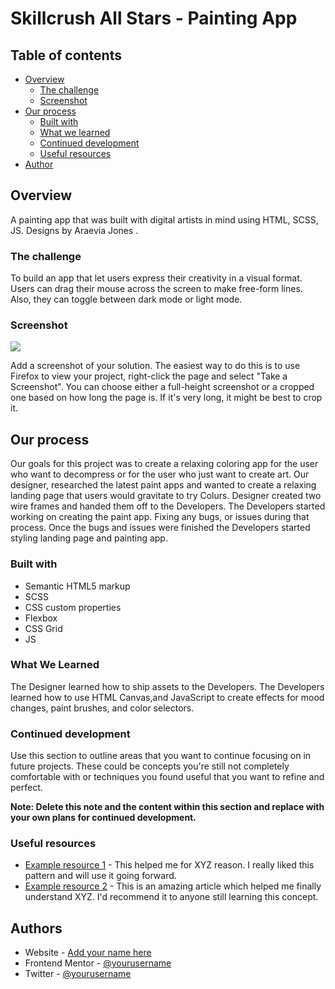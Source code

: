 # Skillcrush All Stars - Painting App

## Table of contents

- [Overview](#overview)
  - [The challenge](#the-challenge)
  - [Screenshot](#screenshot)
- [Our process](#our-process)
  - [Built with](#built-with)
  - [What we learned](#what-we-learned)
  - [Continued development](#continued-development)
  - [Useful resources](#useful-resources)
- [Author](#author)



## Overview
A painting app that was built with digital artists in mind using HTML, SCSS, JS. Designs by Araevia Jones .

### The challenge

To build an app that let users express their creativity in a visual format. Users can drag their mouse across the screen to make free-form lines. Also, they can toggle between dark mode or light mode.


### Screenshot

![](./screenshot.jpg)

Add a screenshot of your solution. The easiest way to do this is to use Firefox to view your project, right-click the page and select "Take a Screenshot". You can choose either a full-height screenshot or a cropped one based on how long the page is. If it's very long, it might be best to crop it.

## Our process
Our goals for this project was to create a relaxing coloring app for the user who want to decompress or for the user who just want to create art. Our designer, researched the latest paint apps and wanted to create a relaxing  landing page that users would  gravitate to try Colurs. Designer created two wire frames and handed them off to the Developers. The Developers started working on creating the paint app. Fixing any bugs, or issues during that process. Once the bugs and issues were finished the Developers started styling landing page and painting app.

### Built with

- Semantic HTML5 markup
- SCSS
- CSS custom properties
- Flexbox
- CSS Grid
- JS

### What We Learned

The Designer learned how to ship assets to the Developers.  The Developers learned how to use HTML Canvas,and JavaScript to create effects for mood changes, paint brushes, and color selectors.



### Continued development

Use this section to outline areas that you want to continue focusing on in future projects. These could be concepts you're still not completely comfortable with or techniques you found useful that you want to refine and perfect.

**Note: Delete this note and the content within this section and replace with your own plans for continued development.**

### Useful resources

- [Example resource 1](https://www.example.com) - This helped me for XYZ reason. I really liked this pattern and will use it going forward.
- [Example resource 2](https://www.example.com) - This is an amazing article which helped me finally understand XYZ. I'd recommend it to anyone still learning this concept.


## Authors

- Website - [Add your name here](https://www.your-site.com)
- Frontend Mentor - [@yourusername](https://www.frontendmentor.io/profile/yourusername)
- Twitter - [@yourusername](https://www.twitter.com/yourusername)


